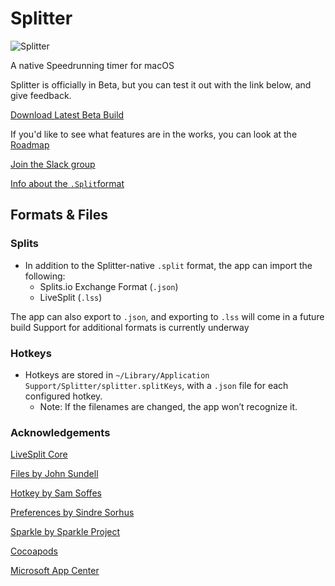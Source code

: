 # Splitter

![Splitter](https://mberk.com/splitter.png)

A native Speedrunning timer for macOS

Splitter is officially in Beta, but you can test it out with the link below, and give feedback.

[Download Latest Beta Build](https://install.appcenter.ms/users/mjosephberk/apps/splittertest/distribution_groups/public%20beta)

If you'd like to see what features are in the works, you can look at the [Roadmap](https://github.com/MichaelJBerk/Splitter/wiki/Roadmap)

[Join the Slack group](https://join.slack.com/t/splitter-app/shared_invite/enQtOTQ4OTg3OTg3NTQwLTNlMjAyZjZlNzgzNzhkNTMwOTA2MjZkODNlMzM3ZDYwZjY1YTc2ODljZWQzMzJjYjAzOWEwNzU0MWFmODQ3NjM)

[Info about the `.Split`format](https://github.com/MichaelJBerk/SplitterFormats)

## Formats & Files

### Splits
- In addition to the Splitter-native `.split` format, the app can import the following:
	- Splits.io Exchange Format (`.json`)
	- LiveSplit (`.lss`)
	

The app can also export to `.json`, and exporting to `.lss` will come in a future build 
Support for additional formats is currently underway 

### Hotkeys
- Hotkeys are stored in `~/Library/Application Support/Splitter/splitter.splitKeys`, with a `.json` file for each configured hotkey. 
	- Note: If the filenames are changed, the app won’t recognize it.  

### Acknowledgements
[LiveSplit Core](https://github.com/LiveSplit/livesplit-core)

[Files by John Sundell](https://github.com/JohnSundell/Files)

[Hotkey by Sam Soffes](https://github.com/soffes/HotKey)

[Preferences by Sindre Sorhus](https://github.com/sindresorhus/Preferences) 

[Sparkle by Sparkle Project](https://github.com/sparkle-project/Sparkle)

[Cocoapods](https://cocoapods.org)

[Microsoft App Center](https://appcenter.ms)
